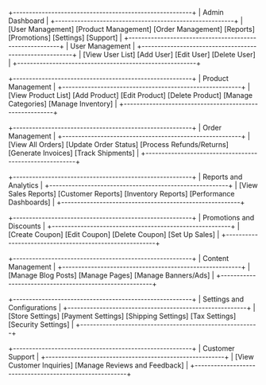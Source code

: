 +--------------------------------------------------------+
| Admin Dashboard |
+--------------------------------------------------------+
| [User Management] [Product Management] [Order Management] [Reports] [Promotions] [Settings] [Support] |
+--------------------------------------------------------+
| User Management |
+--------------------------------------------------------+
| [View User List] [Add User] [Edit User] [Delete User] |
+--------------------------------------------------------+

+--------------------------------------------------------+
| Product Management |
+--------------------------------------------------------+
| [View Product List] [Add Product] [Edit Product] [Delete Product] [Manage Categories] [Manage Inventory] |
+--------------------------------------------------------+

+--------------------------------------------------------+
| Order Management |
+--------------------------------------------------------+
| [View All Orders] [Update Order Status] [Process Refunds/Returns] [Generate Invoices] [Track Shipments] |
+--------------------------------------------------------+

+--------------------------------------------------------+
| Reports and Analytics |
+--------------------------------------------------------+
| [View Sales Reports] [Customer Reports] [Inventory Reports] [Performance Dashboards] |
+--------------------------------------------------------+

+--------------------------------------------------------+
| Promotions and Discounts |
+--------------------------------------------------------+
| [Create Coupon] [Edit Coupon] [Delete Coupon] [Set Up Sales] |
+--------------------------------------------------------+

+--------------------------------------------------------+
| Content Management |
+--------------------------------------------------------+
| [Manage Blog Posts] [Manage Pages] [Manage Banners/Ads] |
+--------------------------------------------------------+

+--------------------------------------------------------+
| Settings and Configurations |
+--------------------------------------------------------+
| [Store Settings] [Payment Settings] [Shipping Settings] [Tax Settings] [Security Settings] |
+--------------------------------------------------------+

+--------------------------------------------------------+
| Customer Support |
+--------------------------------------------------------+
| [View Customer Inquiries] [Manage Reviews and Feedback] |
+--------------------------------------------------------+
